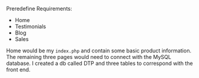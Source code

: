 Preredefine Requirements:

* Home
* Testimonials
* Blog
* Sales

Home would be my `index.php` and contain some basic product information. The remaining three pages would need to connect with the MySQL database.
 I created a db called DTP and three tables to correspond with the front end.

